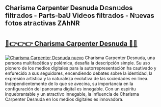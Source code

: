 ## Charisma Carpenter Desnuda D𝚎sn𝚞dos filtr𝚊dos - Parts-baU Vid𝚎os filtr𝚊dos - N𝚞evas f𝚘tos atr𝚊ctivas ZAhNR

# <h2><a href="http://mbbhab.tromn.icu/?c=Charisma+Carpenter+Desnuda">🔗👉👉👉 Charisma Carpenter Desnuda 🔗🔗</a></h2>

[![Charisma Carpenter Desnuda nuevo](https://i.imgur.com/pEAQMta.gif)](http://mbbhab.tromn.icu/?c=Charisma+Carpenter+Desnuda)
Charisma Carpenter Desnuda, una persona multifacética y polémica, desafía la descripción simple. Su uso pionero de los medios digitales para la autorrepresentación ha cautivado y enfurecido a sus seguidores, encendiendo debates sobre la identidad, la expresión artística y la naturaleza evolutiva de las sociedades en línea. Independientemente de lo que se avecina, su importancia en la configuración del panorama digital es innegable. Con un espíritu inquebrantable y un atractivo innegable, la influencia de Charisma Carpenter Desnuda en los medios digitales es innovadora.
